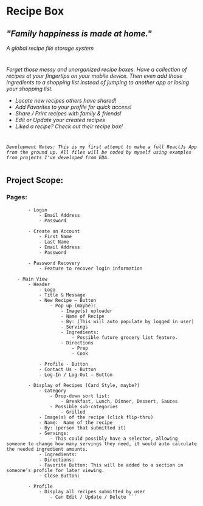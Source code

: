 # Recipe Box
## *"Family happiness is made at home."*
*A global recipe file storage system*
#
*Forget those messy and unorganized recipe boxes. Have a collection of recipes at your fingertips on your mobile device. Then even add those ingredients to a shopping list instead of jumping to another app or losing your shopping list.*

 - *Locate new recipes others have shared!*
 - *Add Favorites to your profile for quick access!*
 - *Share / Print recipes with family & friends!*
 - *Edit or Update your created recipes*
 - *Liked a recipe? Check out their recipe box!*

#

*```Development Notes: This is my first attempt to make a full ReactJs App from the ground up. All files will be coded by myself using examples from projects I've developed from EDA.```*
# 

## Project Scope:
### Pages:
``` - Landing Page
        - Login
            - Email Address
            - Password

        - Create an Account
            - First Name
            - Last Name
            - Email Address
            - Password

        - Password Recovery
            - Feature to recover login information

    - Main View
        - Header
            - Logo
            - Title & Message
            - New Recipe – Button
                - Pop up (maybe):
                    - Image(s) uploader
                    - Name of Recipe
                    - By: (This will auto populate by logged in user)
                    - Servings
                    - Ingredients:
                        - Possible future grocery list feature.
                    - Directions
                        - Prep
                        - Cook

            - Profile - Button
            - Contact Us - Button
            - Log-In / Log-Out – Button
            
        - Display of Recipes (Card Style, maybe?)
            - Category
                - Drop-down sort list: 
                    - Breakfast, Lunch, Dinner, Dessert, Sauces
                - Possible sub-categories
                    - Grilled
            - Image(s) of the recipe (click flip-thru)
            - Name:  Name of the recipe
            - By: (person that submitted it)
            - Servings:
                - This could possibly have a selector, allowing someone to change how many servings they need, it would auto calculate the needed ingredient amounts.
            - Ingredients:
            - Directions:
            - Favorite Button: This will be added to a section in someone’s profile for later viewing.
            - Close Button:

        - Profile
            - Display all recipes submitted by user
                - Can Edit / Update / Delete ```